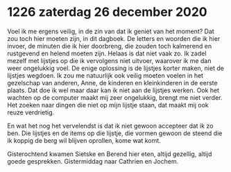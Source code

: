 # 1226 zaterdag 26 december 2020
Voel ik me ergens veilig, in de zin van dat ik geniet van het moment? Dat zou toch hier moeten zijn, in dit dagboek. De letters en woorden die ik hier invoer, de minuten die ik hier doorbreng, die zouden toch kalmerend en rustgevend en helend moeten zijn. Helaas is dat niet vaak zo. Ik zadel mezelf met lijstjes op die ik vervolgens niet uitvoer, waarover ik me dan weer ongelukkig voel. De enige oplossing is de lijstjes korter maken, niet de lijstjes wegdoen. Ik zou me natuurlijk ook veilig moeten voelen in het gezelschap van anderen, Anne, de kinderen en kleinkinderen in de eerste plaats. Dat doe ik wel maar daar kan ik niet aan de lijstjes werken. Ook het wachten op de computer maakt mij zeer ongelukkig, brengt me niet verder. Het zoeken naar dingen die niet op mijn lijstje staan, dat maakt mij ook reuze verdrietig. 

En wat het nog het vervelendst is dat ik niet gewoon accepteer dat ik zo ben. Die lijstjes en de items op die lijstje, die vormen gewoon de steend die ik koppig de berg wil blijven oprollen, kome wat komt. 

Gisterochtend kwamen Sietske en Berend hier eten, altijd gezellig, altijd goede gesprekken. Gistermiddag naar Cathrien en Jochem.